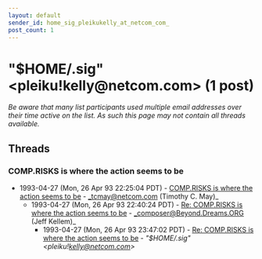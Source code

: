 ```yaml
---
layout: default
sender_id: home_sig_pleikukelly_at_netcom_com_
post_count: 1
---
```


# "$HOME/.sig" <pleiku!kelly<span>@</span>netcom.com> (1 post)

_Be aware that many list participants used multiple email addresses over their time active on the list. As such this page may not contain all threads available._

## Threads

### COMP.RISKS is where the action seems to be
+ 1993-04-27 (Mon, 26 Apr 93 22:25:04 PDT) - [COMP.RISKS is where the action seems to be](/archive/1993/04/d533c6cbe408607b47e8be2b7005b7c0ce5aafaef55901437f936ae53115bf27) - _tcmay@netcom.com (Timothy C. May)_
  + 1993-04-27 (Mon, 26 Apr 93 22:40:24 PDT) - [Re: COMP.RISKS is where the action seems to be](/archive/1993/04/cbfe01dc4c8051ee60bff17ee34ce0fdaee3023a7f8c1a915f5498f19d28f7db) - _composer@Beyond.Dreams.ORG (Jeff Kellem)_
    + 1993-04-27 (Mon, 26 Apr 93 23:47:02 PDT) - [Re: COMP.RISKS is where the action seems to be](/archive/1993/04/571ed781f2b11ca7d5417e4100bb0c71f2ca72b507868db120bedf05c01cc925) - _"$HOME/.sig" \<pleiku!kelly@netcom.com\>_

